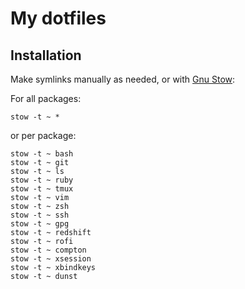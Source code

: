 # My dotfiles

## Installation

Make symlinks manually as needed, or with
[Gnu Stow](https://www.gnu.org/software/stow/):

For all packages:

```
stow -t ~ *
```

or per package:

```
stow -t ~ bash
stow -t ~ git
stow -t ~ ls
stow -t ~ ruby
stow -t ~ tmux
stow -t ~ vim
stow -t ~ zsh
stow -t ~ ssh
stow -t ~ gpg
stow -t ~ redshift
stow -t ~ rofi
stow -t ~ compton
stow -t ~ xsession
stow -t ~ xbindkeys
stow -t ~ dunst
```
